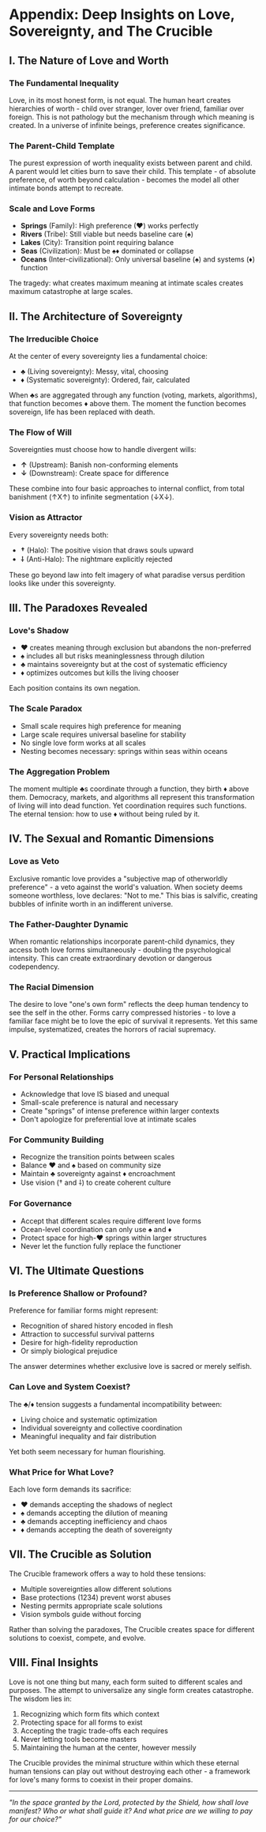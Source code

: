 # Appendix: Deep Insights on Love, Sovereignty, and The Crucible

## I. The Nature of Love and Worth

### The Fundamental Inequality
Love, in its most honest form, is not equal. The human heart creates hierarchies of worth - child over stranger, lover over friend, familiar over foreign. This is not pathology but the mechanism through which meaning is created. In a universe of infinite beings, preference creates significance.

### The Parent-Child Template
The purest expression of worth inequality exists between parent and child. A parent would let cities burn to save their child. This template - of absolute preference, of worth beyond calculation - becomes the model all other intimate bonds attempt to recreate.

### Scale and Love Forms
- **Springs** (Family): High preference (♥) works perfectly
- **Rivers** (Tribe): Still viable but needs baseline care (♠)
- **Lakes** (City): Transition point requiring balance
- **Seas** (Civilization): Must be ♠♦ dominated or collapse
- **Oceans** (Inter-civilizational): Only universal baseline (♠) and systems (♦) function

The tragedy: what creates maximum meaning at intimate scales creates maximum catastrophe at large scales.

## II. The Architecture of Sovereignty

### The Irreducible Choice
At the center of every sovereignty lies a fundamental choice:
- **♣** (Living sovereignty): Messy, vital, choosing
- **♦** (Systematic sovereignty): Ordered, fair, calculated

When ♣s are aggregated through any function (voting, markets, algorithms), that function becomes ♦ above them. The moment the function becomes sovereign, life has been replaced with death.

### The Flow of Will
Sovereignties must choose how to handle divergent wills:
- **↑** (Upstream): Banish non-conforming elements
- **↓** (Downstream): Create space for difference

These combine into four basic approaches to internal conflict, from total banishment (↑X↑) to infinite segmentation (↓X↓).

### Vision as Attractor
Every sovereignty needs both:
- **†** (Halo): The positive vision that draws souls upward
- **⸸** (Anti-Halo): The nightmare explicitly rejected

These go beyond law into felt imagery of what paradise versus perdition looks like under this sovereignty.

## III. The Paradoxes Revealed

### Love's Shadow
- ♥ creates meaning through exclusion but abandons the non-preferred
- ♠ includes all but risks meaninglessness through dilution
- ♣ maintains sovereignty but at the cost of systematic efficiency
- ♦ optimizes outcomes but kills the living chooser

Each position contains its own negation.

### The Scale Paradox
- Small scale requires high preference for meaning
- Large scale requires universal baseline for stability
- No single love form works at all scales
- Nesting becomes necessary: springs within seas within oceans

### The Aggregation Problem
The moment multiple ♣s coordinate through a function, they birth ♦ above them. Democracy, markets, and algorithms all represent this transformation of living will into dead function. Yet coordination requires such functions. The eternal tension: how to use ♦ without being ruled by it.

## IV. The Sexual and Romantic Dimensions

### Love as Veto
Exclusive romantic love provides a "subjective map of otherworldly preference" - a veto against the world's valuation. When society deems someone worthless, love declares: "Not to me." This bias is salvific, creating bubbles of infinite worth in an indifferent universe.

### The Father-Daughter Dynamic
When romantic relationships incorporate parent-child dynamics, they access both love forms simultaneously - doubling the psychological intensity. This can create extraordinary devotion or dangerous codependency.

### The Racial Dimension
The desire to love "one's own form" reflects the deep human tendency to see the self in the other. Forms carry compressed histories - to love a familiar face might be to love the epic of survival it represents. Yet this same impulse, systematized, creates the horrors of racial supremacy.

## V. Practical Implications

### For Personal Relationships
- Acknowledge that love IS biased and unequal
- Small-scale preference is natural and necessary
- Create "springs" of intense preference within larger contexts
- Don't apologize for preferential love at intimate scales

### For Community Building
- Recognize the transition points between scales
- Balance ♥ and ♠ based on community size
- Maintain ♣ sovereignty against ♦ encroachment
- Use vision († and ⸸) to create coherent culture

### For Governance
- Accept that different scales require different love forms
- Ocean-level coordination can only use ♠ and ♦
- Protect space for high-♥ springs within larger structures
- Never let the function fully replace the functioner

## VI. The Ultimate Questions

### Is Preference Shallow or Profound?
Preference for familiar forms might represent:
- Recognition of shared history encoded in flesh
- Attraction to successful survival patterns
- Desire for high-fidelity reproduction
- Or simply biological prejudice

The answer determines whether exclusive love is sacred or merely selfish.

### Can Love and System Coexist?
The ♣/♦ tension suggests a fundamental incompatibility between:
- Living choice and systematic optimization
- Individual sovereignty and collective coordination
- Meaningful inequality and fair distribution

Yet both seem necessary for human flourishing.

### What Price for What Love?
Each love form demands its sacrifice:
- ♥ demands accepting the shadows of neglect
- ♠ demands accepting the dilution of meaning
- ♣ demands accepting inefficiency and chaos
- ♦ demands accepting the death of sovereignty

## VII. The Crucible as Solution

The Crucible framework offers a way to hold these tensions:
- Multiple sovereignties allow different solutions
- Base protections (1234) prevent worst abuses
- Nesting permits appropriate scale solutions
- Vision symbols guide without forcing

Rather than solving the paradoxes, The Crucible creates space for different solutions to coexist, compete, and evolve.

## VIII. Final Insights

Love is not one thing but many, each form suited to different scales and purposes. The attempt to universalize any single form creates catastrophe. The wisdom lies in:

1. Recognizing which form fits which context
2. Protecting space for all forms to exist
3. Accepting the tragic trade-offs each requires
4. Never letting tools become masters
5. Maintaining the human at the center, however messily

The Crucible provides the minimal structure within which these eternal human tensions can play out without destroying each other - a framework for love's many forms to coexist in their proper domains.

---

*"In the space granted by the Lord, protected by the Shield, how shall love manifest? Who or what shall guide it? And what price are we willing to pay for our choice?"*